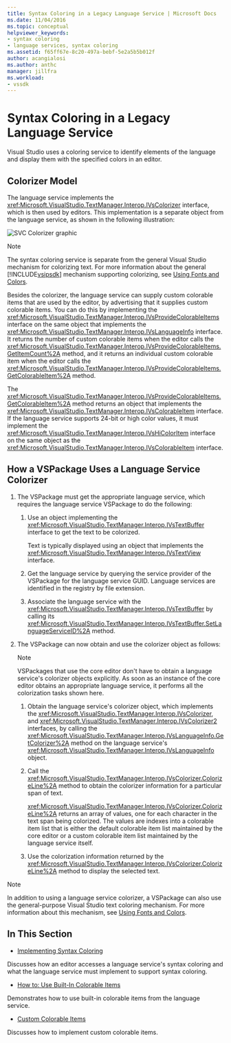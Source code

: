 ```yaml
---
title: Syntax Coloring in a Legacy Language Service | Microsoft Docs
ms.date: 11/04/2016
ms.topic: conceptual
helpviewer_keywords:
- syntax coloring
- language services, syntax coloring
ms.assetid: f65ff67e-8c20-497a-bebf-5e2a5b5b012f
author: acangialosi
ms.author: anthc
manager: jillfra
ms.workload:
- vssdk
---
```

# Syntax Coloring in a Legacy Language Service

Visual Studio uses a coloring service to identify elements of the language and display them with the specified colors in an editor.

## Colorizer Model
 The language service implements the <xref:Microsoft.VisualStudio.TextManager.Interop.IVsColorizer> interface, which is then used by editors. This implementation is a separate object from the language service, as shown in the following illustration:

 ![SVC Colorizer graphic](../../extensibility/internals/media/figlgsvccolorizer.gif)

> [!NOTE]
> The syntax coloring service is separate from the general Visual Studio mechanism for colorizing text. For more information about the general [!INCLUDE[vsipsdk](../../extensibility/includes/vsipsdk_md.md)] mechanism supporting colorizing, see [Using Fonts and Colors](/previous-versions/visualstudio/visual-studio-2015/extensibility/using-fonts-and-colors?preserve-view=true&view=vs-2015).

 Besides the colorizer, the language service can supply custom colorable items that are used by the editor, by advertising that it supplies custom colorable items. You can do this by implementing the <xref:Microsoft.VisualStudio.TextManager.Interop.IVsProvideColorableItems> interface on the same object that implements the <xref:Microsoft.VisualStudio.TextManager.Interop.IVsLanguageInfo> interface. It returns the number of custom colorable items when the editor calls the <xref:Microsoft.VisualStudio.TextManager.Interop.IVsProvideColorableItems.GetItemCount%2A> method, and it returns an individual custom colorable item when the editor calls the <xref:Microsoft.VisualStudio.TextManager.Interop.IVsProvideColorableItems.GetColorableItem%2A> method.

 The <xref:Microsoft.VisualStudio.TextManager.Interop.IVsProvideColorableItems.GetColorableItem%2A> method returns an object that implements the <xref:Microsoft.VisualStudio.TextManager.Interop.IVsColorableItem> interface. If the language service supports 24-bit or high color values, it must implement the <xref:Microsoft.VisualStudio.TextManager.Interop.IVsHiColorItem> interface on the same object as the <xref:Microsoft.VisualStudio.TextManager.Interop.IVsColorableItem> interface.

## How a VSPackage Uses a Language Service Colorizer

1. The VSPackage must get the appropriate language service, which requires the language service VSPackage to do the following:

    1. Use an object implementing the <xref:Microsoft.VisualStudio.TextManager.Interop.IVsTextBuffer> interface to get the text to be colorized.

         Text is typically displayed using an object that implements the <xref:Microsoft.VisualStudio.TextManager.Interop.IVsTextView> interface.

    2. Get the language service by querying the service provider of the VSPackage for the language service GUID. Language services are identified in the registry by file extension.

    3. Associate the language service with the <xref:Microsoft.VisualStudio.TextManager.Interop.IVsTextBuffer> by calling its <xref:Microsoft.VisualStudio.TextManager.Interop.IVsTextBuffer.SetLanguageServiceID%2A> method.

2. The VSPackage can now obtain and use the colorizer object as follows:

    > [!NOTE]
    > VSPackages that use the core editor don't have to obtain a language service's colorizer objects explicitly. As soon as an instance of the core editor obtains an appropriate language service, it performs all the colorization tasks shown here.

    1. Obtain the language service's colorizer object, which implements the <xref:Microsoft.VisualStudio.TextManager.Interop.IVsColorizer>, and <xref:Microsoft.VisualStudio.TextManager.Interop.IVsColorizer2> interfaces, by calling the <xref:Microsoft.VisualStudio.TextManager.Interop.IVsLanguageInfo.GetColorizer%2A> method on the language service's <xref:Microsoft.VisualStudio.TextManager.Interop.IVsLanguageInfo> object.

    2. Call the <xref:Microsoft.VisualStudio.TextManager.Interop.IVsColorizer.ColorizeLine%2A> method to obtain the colorizer information for a particular span of text.

         <xref:Microsoft.VisualStudio.TextManager.Interop.IVsColorizer.ColorizeLine%2A> returns an array of values, one for each character in the text span being colorized. The values are indexes into a colorable item list that is either the default colorable item list maintained by the core editor or a custom colorable item list maintained by the language service itself.

    3. Use the colorization information returned by the <xref:Microsoft.VisualStudio.TextManager.Interop.IVsColorizer.ColorizeLine%2A> method to display the selected text.

> [!NOTE]
> In addition to using a language service colorizer, a VSPackage can also use the general-purpose Visual Studio text coloring mechanism. For more information about this mechanism, see [Using Fonts and Colors](/previous-versions/visualstudio/visual-studio-2015/extensibility/using-fonts-and-colors?preserve-view=true&view=vs-2015).

## In This Section
- [Implementing Syntax Coloring](../../extensibility/internals/implementing-syntax-coloring.md)

 Discusses how an editor accesses a language service's syntax coloring and what the language service must implement to support syntax coloring.

- [How to: Use Built-In Colorable Items](../../extensibility/internals/how-to-use-built-in-colorable-items.md)

 Demonstrates how to use built-in colorable items from the language service.

- [Custom Colorable Items](../../extensibility/internals/custom-colorable-items.md)

 Discusses how to implement custom colorable items.